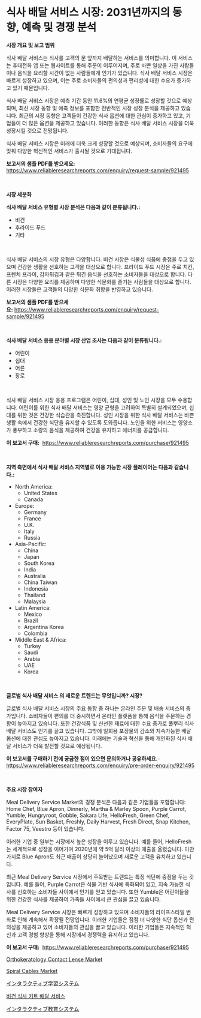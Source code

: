 <p><h1>식사 배달 서비스 시장: 2031년까지의 동향, 예측 및 경쟁 분석</h1></p><p><strong>시장 개요 및 보고 범위</strong></p>
<p><p>식사 배달 서비스는 식사를 고객의 문 앞까지 배달하는 서비스를 의미합니다. 이 서비스는 휴대전화 앱 또는 웹사이트를 통해 주문이 이루어지며, 주로 바쁜 일상을 가진 사람들이나 음식을 요리할 시간이 없는 사람들에게 인기가 있습니다. 식사 배달 서비스 시장은 빠르게 성장하고 있으며, 이는 주로 소비자들의 편의성과 편리성에 대한 수요가 증가하고 있기 때문입니다. </p><p>식사 배달 서비스 시장은 예측 기간 동안 11.6%의 연평균 성장률로 성장할 것으로 예상되며, 최신 시장 동향 및 예측 정보를 포함한 전반적인 시장 성장 분석을 제공하고 있습니다. 최근의 시장 동향은 고객들이 건강한 식사 옵션에 대한 관심이 증가하고 있고, 기업들이 더 많은 옵션을 제공하고 있습니다. 이러한 동향은 식사 배달 서비스 시장을 더욱 성장시킬 것으로 전망됩니다.</p><p>식사 배달 서비스 시장은 미래에 더욱 크게 성장할 것으로 예상되며, 소비자들의 요구에 맞춰 다양한 혁신적인 서비스가 출시될 것으로 기대됩니다.</p></p>
<p><strong>보고서의 샘플 PDF를 받으세요:</strong> <a href="https://www.reliableresearchreports.com/enquiry/request-sample/921495">https://www.reliableresearchreports.com/enquiry/request-sample/921495</a></p>
<p>&nbsp;</p>
<p><strong>시장 세분화</strong></p>
<p><strong>식사 배달 서비스 유형별 시장 분석은 다음과 같이 분류됩니다.:</strong></p>
<p><ul><li>비건</li><li>후라이드 푸드</li><li>기타</li></ul></p>
<p>&nbsp;</p>
<p><p>식사 배달 서비스의 시장 유형은 다양합니다. 비건 시장은 식물성 식품에 중점을 두고 있으며 건강한 생활을 선호하는 고객을 대상으로 합니다. 프라이드 푸드 시장은 주로 치킨, 프렌치 프라이, 감자튀김과 같은 튀긴 음식을 선호하는 소비자들을 대상으로 합니다. 다른 시장은 다양한 요리를 제공하며 다양한 식문화를 즐기는 사람들을 대상으로 합니다. 이러한 시장들은 고객들의 다양한 식문화 취향을 반영하고 있습니다.</p></p>
<p><strong>보고서의 샘플 PDF를 받으세요:</strong>&nbsp;<a href="https://www.reliableresearchreports.com/enquiry/request-sample/921495">https://www.reliableresearchreports.com/enquiry/request-sample/921495</a></p>
<p>&nbsp;</p>
<p><strong> 식사 배달 서비스 응용 분야별 시장 산업 조사는 다음과 같이 분류됩니다.:</strong></p>
<p><ul><li>어린이</li><li>십대</li><li>어른</li><li>장로</li></ul></p>
<p>&nbsp;</p>
<p><p>식사 배달 서비스 시장 응용 프로그램은 어린이, 십대, 성인 및 노인 시장을 모두 수용합니다. 어린이를 위한 식사 배달 서비스는 영양 균형을 고려하여 특별히 설계되었으며, 십대를 위한 것은 건강한 식습관을 촉진합니다. 성인 시장을 위한 식사 배달 서비스는 바쁜 생활 속에서 건강한 식단을 유지할 수 있도록 도와줍니다. 노인을 위한 서비스는 영양소가 풍부하고 소량의 음식을 제공하여 건강을 유지하고 에너지를 공급합니다.</p></p>
<p><strong>이 보고서 구매:</strong>&nbsp; <a href="https://www.reliableresearchreports.com/purchase/921495">https://www.reliableresearchreports.com/purchase/921495</a></p>
<p>&nbsp;</p>
<p><strong>지역 측면에서 식사 배달 서비스 지역별로 이용 가능한 시장 플레이어는 다음과 같습니다.:</strong></p>
<p><ul>
    <li>
        North America:
        <ul>
            <li>United States</li>
            <li>Canada</li>
        </ul>
    </li>
    <li>
        Europe:
        <ul>
            <li>Germany</li>
            <li>France</li>
            <li>U.K.</li>
            <li>Italy</li>
            <li>Russia</li>
        </ul>
    </li>
    <li>
        Asia-Pacific:
        <ul>
            <li>China</li>
            <li>Japan</li>
            <li>South Korea</li>
            <li>India</li>
            <li>Australia</li>
            <li>China Taiwan</li>
            <li>Indonesia</li>
            <li>Thailand</li>
            <li>Malaysia</li>
        </ul>
    </li>
    <li>
        Latin America:
        <ul>
            <li>Mexico</li>
            <li>Brazil</li>
            <li>Argentina Korea</li>
            <li>Colombia</li>
        </ul>
    </li>
    <li>
        Middle East & Africa:
        <ul>
            <li>Turkey</li>
            <li>Saudi</li>
            <li>Arabia</li>
            <li>UAE</li>
            <li>Korea</li>
        </ul>
    </li>
    </ul></p>
<p>&nbsp;</p>
<p><strong>글로벌 식사 배달 서비스 의 새로운 트렌드는 무엇입니까? 시장?</strong></p>
<p><p>글로벌 식사 배달 서비스 시장의 주요 동향 중 하나는 온라인 주문 및 배송 서비스의 증가입니다. 소비자들이 편의를 더 중시하면서 온라인 플랫폼을 통해 음식을 주문하는 경향이 높아지고 있습니다. 또한 건강식품 및 신선한 재료에 대한 수요 증가로 풀뿌리 식사 배달 서비스도 인기를 끌고 있습니다. 그밖에 일회용 포장물의 감소와 지속가능한 배달 옵션에 대한 관심도 높아지고 있습니다. 미래에는 기술과 혁신을 통해 개인화된 식사 배달 서비스가 더욱 발전할 것으로 예상됩니다.</p></p>
<p><strong>이 보고서를 구매하기 전에 궁금한 점이 있으면 문의하거나 공유하세요.</strong>- <a href="https://www.reliableresearchreports.com/enquiry/pre-order-enquiry/921495">https://www.reliableresearchreports.com/enquiry/pre-order-enquiry/921495</a></p>
<p>&nbsp;</p>
<p><strong>주요 시장 참여자</strong></p>
<p><p>Meal Delivery Service Market의 경쟁 분석은 다음과 같은 기업들을 포함합니다: Home Chef, Blue Apron, Dinnerly, Martha & Marley Spoon, Purple Carrot, Yumble, Hungryroot, Gobble, Sakara Life, HelloFresh, Green Chef, EveryPlate, Sun Basket, Freshly, Daily Harvest, Fresh Direct, Snap Kitchen, Factor 75, Veestro 등이 있습니다.</p><p>이러한 기업 중 일부는 시장에서 높은 성장을 이루고 있습니다. 예를 들어, HelloFresh는 세계적으로 성장을 이어가며 2020년에 약 5억 달러 이상의 매출을 올렸습니다. 마찬가지로 Blue Apron도 최근 매출이 상당히 늘어났으며 새로운 고객을 유치하고 있습니다.</p><p>최근 Meal Delivery Service 시장에서 주목받는 트렌드는 특정 식단에 중점을 두는 것입니다. 예를 들어, Purple Carrot은 식물 기반 식사에 특화되어 있고, 지속 가능한 식사를 선호하는 소비자들 사이에서 인기를 얻고 있습니다. 또한 Yumble은 어린이들을 위한 건강한 식사를 제공하여 가족들 사이에서 큰 관심을 끌고 있습니다.</p><p>Meal Delivery Service 시장은 빠르게 성장하고 있으며 소비자들의 라이프스타일 변화로 인해 계속해서 확장될 전망입니다. 이러한 기업들은 점점 더 다양한 식단 옵션과 편의성을 제공하고 있어 소비자들의 관심을 끌고 있습니다. 이러한 기업들은 지속적인 혁신과 고객 경험 향상을 통해 시장에서 경쟁력을 유지하고 있습니다.</p></p>
<p><strong>이 보고서 구매:</strong>&nbsp;&nbsp;<a href="https://www.reliableresearchreports.com/purchase/921495">https://www.reliableresearchreports.com/purchase/921495</a></p>
<p><p><a href="https://github.com/abdelrhmankishk22/Market-Research-Report-List-3/blob/main/orthokeratology-contact-lense-market.md">Orthokeratology Contact Lense Market</a></p><p><a href="https://github.com/ChiragRp1/Market-Research-Report-List-3/blob/main/spiral-cables-market.md">Spiral Cables Market</a></p><p><a href="https://github.com/lababdou/Market-Research-Report-List-2/blob/main/3758451182196.md">インタラクティブ学習システム</a></p><p><a href="https://github.com/sougarounis/Market-Research-Report-List-2/blob/main/7367818182192.md">비건 식사 키트 배달 서비스</a></p><p><a href="https://github.com/mohamedbakry57/Market-Research-Report-List-2/blob/main/5631532182195.md">インタラクティブ教育システム</a></p></p>
